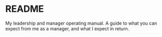 # README
My leadership and manager operating manual. A guide to what you can expect from me as a manager, and what I expect in return.
